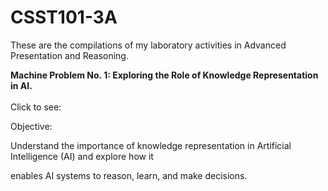# CSST101-3A

These are the compilations of my laboratory activities in Advanced Presentation and Reasoning.

**Machine Problem No. 1: Exploring the Role of Knowledge Representation in AI.**
<br/>
<br/>
Click to see:<br/>


Objective:

Understand the importance of knowledge representation in Artificial Intelligence (AI) and explore how it 

enables AI systems to reason, learn, and make decisions.
